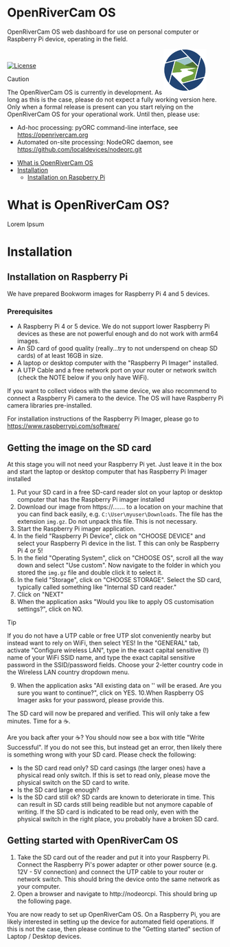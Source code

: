 # OpenRiverCam OS
OpenRiverCam OS web dashboard for use on personal computer or Raspberry Pi device, operating in the field. 

<figure>
    <img src="https://raw.githubusercontent.com/localdevices/pyorc/main/docs/_static/orc_logo_color.svg"
width=100 align="right">
</figure>
<br>

[![License](https://img.shields.io/github/license/localdevices/nodeorc?style=flat)](https://github.com/localdevices/nodeorc/blob/main/LICENSE)

> [!CAUTION]
> The OpenRiverCam OS is currently in development. As long as this is the case, please do not expect a fully 
> working version here. Only when a formal release is present can you start relying on the OpenRiverCam OS 
> for your operational work. Until then, please use:
> * Ad-hoc processing: pyORC command-line interface, see https://openrivercam.org
> * Automated on-site processing: NodeORC daemon, see https://github.com/localdevices/nodeorc.git

* [What is OpenRiverCam OS](#what-is-openrivercam-os)
* [Installation](#installation)
  * [Installation on Raspberry Pi](#installation-on-raspberry-pi)

# What is OpenRiverCam OS?
Lorem Ipsum

# Installation

## Installation on Raspberry Pi

We have prepared Bookworm images for Raspberry Pi 4 and 5 devices.

### Prerequisites

- A Raspberry Pi 4 or 5 device. We do not support lower Raspberry Pi devices as these are not powerful enough and do not
  work with arm64 images.
- An SD card of good quality (really...try to not underspend on cheap SD cards) of at least 16GB in size.
- A laptop or desktop computer with the "Raspberry Pi Imager" installed.
- A UTP Cable and a free network port on your router or network switch (check the NOTE below if you only have WiFi).

If you want to collect videos with the same device, we also recommend to connect a Raspberry Pi camera to the device.
The OS will have Raspberry Pi camera libraries pre-installed.

For installation instructions of the Raspberry Pi Imager, please go to https://www.raspberrypi.com/software/

## Getting the image on the SD card
At this stage you will not need your Raspberry Pi yet. Just leave it in the box and start the laptop or desktop
computer that has Raspberry Pi Imager installed

1. Put your SD card in a free SD-card reader slot on your laptop or desktop computer that has the Raspberry Pi imager
   installed
2. Download our image from https://....... to a location on your machine that you can find back easily, e.g. 
   `C:\User\myuser\Downloads`. The file has the extension `img.gz`. Do not unpack this file. This is not necessary.
3. Start the Raspberry Pi imager application.
4. In the field "Raspberry Pi Device", click on "CHOOSE DEVICE" and select your Raspberry Pi device in the list. T
   this can only be Raspberry Pi 4 or 5!
5. In the field "Operating System", click on "CHOOSE OS", scroll all the way down and select "Use custom".
   Now navigate to the folder in which you stored the `img.gz` file and double click it to select it.
6. In the field "Storage", click on "CHOOSE STORAGE". Select the SD card, typically called something like "Internal SD 
   card reader."
7. Click on "NEXT"
8. When the application asks "Would you like to apply OS customisation settings?", click on NO.

> [!TIP]
> If you do not have a UTP cable or free UTP slot conveniently nearby but instead want to rely on WiFi, then select YES!
> In the "GENERAL" tab, activate "Configure wireless LAN", type in the exact capital sensitive (!) name of your WiFi
> SSID name, and type the exact capital sensitive password in the SSID/password fields. Choose your 2-letter country
> code in the Wireless LAN country dropdown menu. 

9. When the application asks "All existing data on '<your selected SD card>' will be erased. Are you sure you want to 
   continue?", click on YES.
10.When Raspberry OS Imager asks for your password, please provide this.

The SD card will now be prepared and verified. This will only take a few minutes. Time for a ☕.

Are you back after your ☕? You should now see a box with title "Write Successful". 
If you do not see this, but instead get an error, then likely there is
something wrong with your SD card. Please check the following:

- Is the SD card read only? SD card casings (the larger ones) have a physical read only switch. If this is set to 
  read only, please move the physical switch on the SD card to write.
- Is the SD card large enough? 
- Is the SD card still ok? SD cards are known to deteriorate in time. This can result in SD cards still being readible 
  but not anymore capable of writing. If the SD card is indicated to be read only, even with the physical switch in 
  the right place, you probably have a broken SD card.

## Getting started with OpenRiverCam OS

1. Take the SD card out of the reader and put it into your Raspberry Pi. Connect the Raspberry Pi's power adapter or
   other power source (e.g. 12V - 5V connection) and connect the UTP cable to your router or network switch. This 
   should bring the device onto the same network as your computer. 
2. Open a browser and navigate to http://nodeorcpi. This should bring up the following page.

You are now ready to set up OpenRiverCam OS. On a Raspberry Pi, you are likely interested in setting up the device
for automated field operations. If this is not the case, then please continue to the "Getting started" section of 
Laptop / Desktop devices.




   